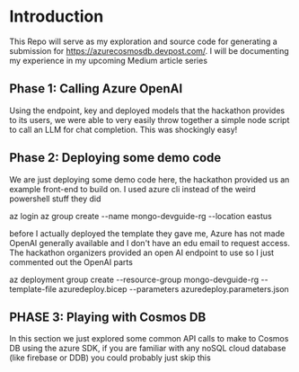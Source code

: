 # Introduction
This Repo will serve as my exploration and source code for generating a submission for https://azurecosmosdb.devpost.com/. I will be documenting my experience in my upcoming Medium article series

## Phase 1: Calling Azure OpenAI
Using the endpoint, key and deployed models that the hackathon provides to its users, we were able to very easily throw together a simple node script to call an LLM for chat completion. This was shockingly easy!


## Phase 2: Deploying some demo code
We are just deploying some demo code here, the hackathon provided us an example front-end to build on. I used azure cli instead of the weird powershell stuff they did

az login
az group create --name mongo-devguide-rg --location eastus

before I actually deployed the template they gave me, Azure has not made OpenAI generally available and I don't have an edu email to request access. The hackathon organizers provided an open AI endpoint to use so I just commented out the OpenAI parts

az deployment group create --resource-group mongo-devguide-rg --template-file azuredeploy.bicep --parameters azuredeploy.parameters.json

## PHASE 3: Playing with Cosmos DB
In this section we just explored some common API calls to make to Cosmos DB using the azure SDK, if you are familiar with any noSQL cloud database (like firebase or DDB) you could probably just skip this
